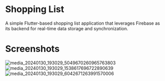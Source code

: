 # Shopping List

A simple Flutter-based shopping list application that leverages Firebase as its backend for real-time data storage and synchronization.

# Screenshots
![media_20240130_193029_5049670260965763803](https://github.com/KISHORE-KUMAR-S/Shopping-List/assets/77736919/0d8cf55e-ff74-4a80-a941-95c74c1a8d35)
![media_20240130_193029_1538617696722890639](https://github.com/KISHORE-KUMAR-S/Shopping-List/assets/77736919/9154540d-652e-4f84-abe4-50ac8611aeff)
![media_20240130_193029_6042671263991570006](https://github.com/KISHORE-KUMAR-S/Shopping-List/assets/77736919/8a5822b8-9e55-4ee7-abc2-5300bf5550dd)
